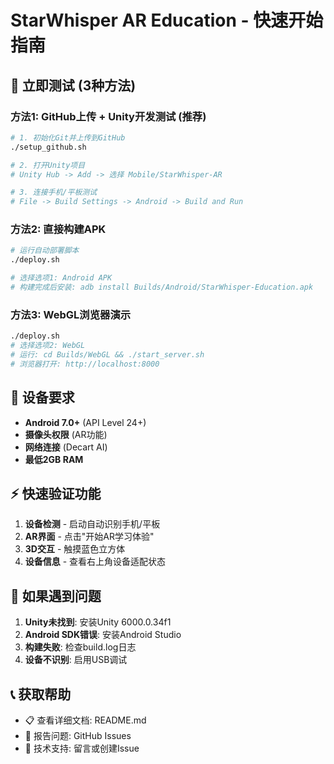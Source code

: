 # StarWhisper AR Education - 快速开始指南

## 🚀 立即测试 (3种方法)

### 方法1: GitHub上传 + Unity开发测试 (推荐)

```bash
# 1. 初始化Git并上传到GitHub
./setup_github.sh

# 2. 打开Unity项目
# Unity Hub -> Add -> 选择 Mobile/StarWhisper-AR

# 3. 连接手机/平板测试
# File -> Build Settings -> Android -> Build and Run
```

### 方法2: 直接构建APK

```bash
# 运行自动部署脚本
./deploy.sh

# 选择选项1: Android APK
# 构建完成后安装: adb install Builds/Android/StarWhisper-Education.apk
```

### 方法3: WebGL浏览器演示

```bash
./deploy.sh
# 选择选项2: WebGL
# 运行: cd Builds/WebGL && ./start_server.sh
# 浏览器打开: http://localhost:8000
```

## 📱 设备要求

- **Android 7.0+** (API Level 24+)
- **摄像头权限** (AR功能)
- **网络连接** (Decart AI)
- **最低2GB RAM**

## ⚡ 快速验证功能

1. **设备检测** - 启动自动识别手机/平板
2. **AR界面** - 点击"开始AR学习体验"
3. **3D交互** - 触摸蓝色立方体
4. **设备信息** - 查看右上角设备适配状态

## 🔧 如果遇到问题

1. **Unity未找到**: 安装Unity 6000.0.34f1
2. **Android SDK错误**: 安装Android Studio
3. **构建失败**: 检查build.log日志
4. **设备不识别**: 启用USB调试

## 📞 获取帮助

- 📋 查看详细文档: README.md
- 🐛 报告问题: GitHub Issues
- 💬 技术支持: 留言或创建Issue